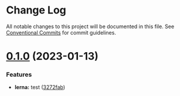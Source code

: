 # Change Log

All notable changes to this project will be documented in this file.
See [Conventional Commits](https://conventionalcommits.org) for commit guidelines.

# [0.1.0](https://github.com/JuctTr/baseLibrary/compare/@jucttr/test@0.0.2...@jucttr/test@0.1.0) (2023-01-13)

### Features

-   **lerna:** test ([3272fab](https://github.com/JuctTr/baseLibrary/commit/3272fabdfa07e1f6c62e7b9e47c69db5b54db129))
